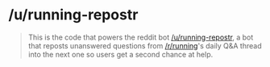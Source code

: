 # /u/running-repostr
> This is the code that powers the reddit bot [/u/running-repostr](https://www.reddit.com/user/running-repostr/), a bot that reposts unanswered questions from [/r/running](https://www.reddit.com/r/running)'s daily Q&A thread into the next one so users get a second chance at help.

